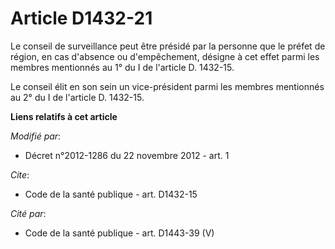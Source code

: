 # Article D1432-21

Le conseil de surveillance peut être présidé par la personne que le préfet de région, en cas d'absence ou d'empêchement,
désigne à cet effet parmi les membres mentionnés au 1° du I de l'article D. 1432-15. 

Le conseil élit en son sein un vice-président parmi les membres mentionnés au 2° du I de l'article D. 1432-15.

**Liens relatifs à cet article**

_Modifié par_:

  - Décret n°2012-1286 du 22 novembre 2012 - art. 1

_Cite_:

  - Code de la santé publique - art. D1432-15

_Cité par_:

  - Code de la santé publique - art. D1443-39 (V)
